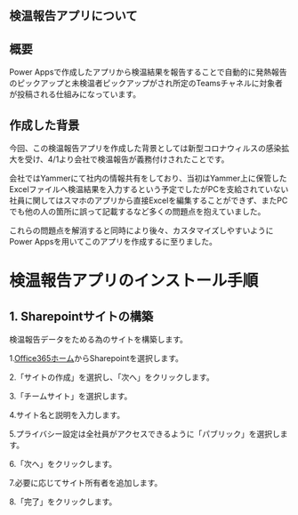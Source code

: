 検温報告アプリについて
---
## 概要
Power Appsで作成したアプリから検温結果を報告することで自動的に発熱報告のピックアップと未検温者ピックアップがされ所定のTeamsチャネルに対象者が投稿される仕組みになっています。

## 作成した背景
今回、この検温報告アプリを作成した背景としては新型コロナウィルスの感染拡大を受け、4/1より会社で検温報告が義務付けされたことです。

会社ではYammerにて社内の情報共有をしており、当初はYammer上に保管したExcelファイルへ検温結果を入力するという予定でしたがPCを支給されていない社員に関してはスマホのアプリから直接Excelを編集することができず、またPCでも他の人の箇所に誤って記載するなど多くの問題点を抱えていました。

これらの問題点を解消すると同時により後々、カスタマイズしやすいようにPower Appsを用いてこのアプリを作成するに至りました。

# 検温報告アプリのインストール手順
## 1. Sharepointサイトの構築

検温報告データをためる為のサイトを構築します。

1.[Office365ホーム](https://www.office.com/)からSharepointを選択します。

2.「サイトの作成」を選択し、「次へ」をクリックします。

3.「チームサイト」を選択します。

4.サイト名と説明を入力します。

5.プライバシー設定は全社員がアクセスできるように「パブリック」を選択します。

6.「次へ」をクリックします。

7.必要に応じてサイト所有者を追加します。

8.「完了」をクリックします。


